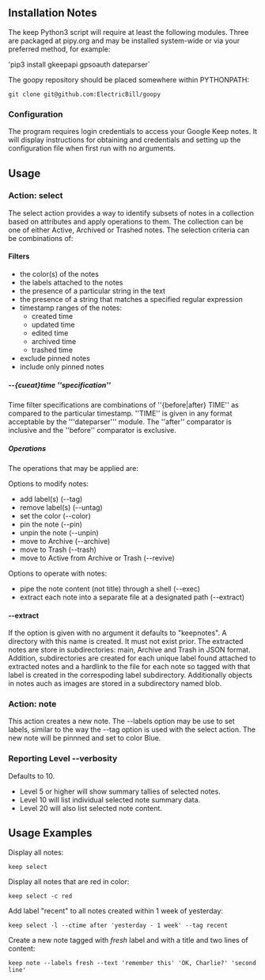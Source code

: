 ## Installation Notes
The keep Python3 script will require at least the following modules.  Three are packaged at pipy.org and may be installed system-wide or via your preferred method, for example:

'pip3 install gkeepapi gpsoauth dateparser`

The goopy repository should be placed somewhere within PYTHONPATH:

`git clone git@github.com:ElectricBill/goopy`

### Configuration
The program requires login credentials to access your Google Keep notes. It will display instructions for obtaining and credentials and setting up the configuration file when first run with no arguments.

## Usage

### Action: select
The select action provides a way to identify subsets of notes in a collection based on attributes and apply operations to them.  The collection can be one of either Active, Archived or Trashed notes.  The selection criteria can be combinations of:
#### Filters
- the color(s) of the notes
- the labels attached to the notes
- the presence of a particular string in the text
- the presence of a string that matches a specified regular expression
- timestamp ranges of the notes:
  - created time
  - updated time
  - edited time
  - archived time
  - trashed time
- exclude pinned notes
- include only pinned notes

##### --{cueat}time ''specification''
Time filter specifications are combinations of ''{before|after} TIME'' as compared to the particular timestamp.  ''TIME'' is given in any format acceptable by the '''dateparser''' module.  The ''after'' comparator is inclusive and the ''before'' comparator is exclusive.

##### Operations
The operations that may be applied are:

Options to modify notes:

- add label(s) (--tag)
- remove label(s) (--untag)
- set the color (--color)
- pin the note (--pin)
- unpin the note (--unpin)
- move to Archive (--archive)
- move to Trash (--trash)
- move to Active from Archive or Trash (--revive)

Options to operate with notes:

- pipe the note content (not title) through a shell (--exec)
- extract each note into a separate file at a designated path (--extract)

#### --extract
If the option is given with no argument it defaults to "keepnotes". A directory with this name is created.  It must not exist prior.  The extracted notes are store in subdirectories: main, Archive and Trash in JSON format.  Addition, subdirectories are created for each unique label found attached to extracted notes and a hardlink to the file for each note so tagged with that label is created in the correspoding label subdirectory.  Additionally objects in notes auch as images are stored in a subdirectory named blob.
### Action: note
This action creates a new note.  The --labels option may be use to set labels, similar to the way the --tag option is used with the select action. The new note will be pinnned and set to color Blue.

### Reporting Level --verbosity
Defaults to 10.

- Level 5 or higher will show summary tallies of selected notes.
- Level 10 will list individual selected note summary data.
- Level 20 will also list selected note content.

## Usage Examples

Display all notes:

`keep select`

Display all notes that are red in color:

`keep select -c red`

Add label "recent" to all notes created within 1 week of yesterday:

`keep select -l --ctime after 'yesterday - 1 week' --tag recent`

Create a new note tagged with *fresh* label and with a title and two lines of content:

`keep note --labels fresh --text 'remember this' 'OK, Charlie?' 'second line'`
